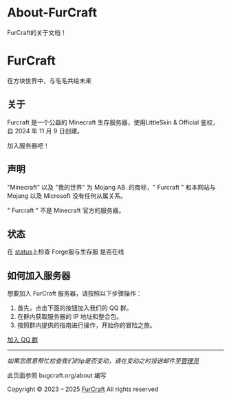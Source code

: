 # About-FurCraft
FurCraft的关于文档！
# FurCraft

在方块世界中，与毛毛共绘未来

## 关于

Furcraft 是一个公益的 Minecraft 生存服务器，使用LittleSkin & Official 鉴权，自 2024 年 11 月 9 日创建。

加入服务器吧！

## 声明

"Minecraft" 以及 "我的世界" 为 Mojang AB. 的商标，" Furcraft " 和本网站与 Mojang 以及 Microsoft 没有任何从属关系。

" Furcraft " 不是 Minecraft 官方的服务器。

## 状态

在 [status](https://status.furcraft.top)上检查 Forge服与生存服 是否在线

## 如何加入服务器

想要加入 FurCraft 服务器，请按照以下步骤操作：

1. 首先，点击下面的按钮加入我们的 QQ 群。
2. 在群内获取服务器的 IP 地址和整合包。
3. 按照群内提供的指南进行操作，开始你的冒险之旅。

[加入 QQ 群](https://qm.qq.com/q/6Y3ABVnJ5e)

---

*如果您愿意帮忙检查我们的ip是否变动，请在变动之时投送邮件至[管理员](mailto:admin@furcraft.top)*

此页面参照 bugcraft.org/about 编写

Copyright © 2023 – 2025 [FurCraft](https://furcraft.top) All rights reserved
